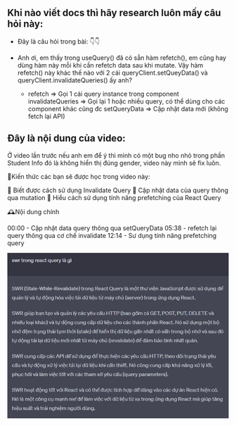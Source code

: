 ## Khi nào viết docs thì hãy research luôn mấy câu hỏi này:

- Đây là câu hỏi trong bài: 👇👇

- Anh ơi, em thấy trong useQuery() đã có sẵn hàm refetch(), em cũng hay dùng hàm này mỗi khi cần refetch data sau khi mutate. Vậy hàm refetch() này khác thế nào với 2 cái queryClient.setQueyData() và queryClient.invalidateQueries() ấy anh?
  - refetch => Gọi 1 cái query instance trong component invalidateQueries => Gọi lại 1 hoặc nhiều query, có thể dùng cho các component khác cũng đc setQueryData => Cập nhật data mới (không fetch lại API)

## Đây là nội dung của video:

Ở video lần trước nếu anh em để ý thì mình có một bug nho nhỏ trong phần Student Info đó là không hiển thị đúng gender, video này mình sẽ fix luôn.

💓Kiến thức các bạn sẽ được học trong video này:

🎉 Biết được cách sử dụng Invalidate Query
🎉 Cập nhật data của query thông qua mutation
🎉 Hiểu cách sử dụng tính năng prefetching của React Query

🕰️Nội dung chính

00:00 - Cập nhật data query thông qua setQueryData
05:38 - refetch lại query thông qua cơ chế invalidate
12:14 - Sư dụng tính năng prefetching query

![SWR trong React Query](image-1.png)
